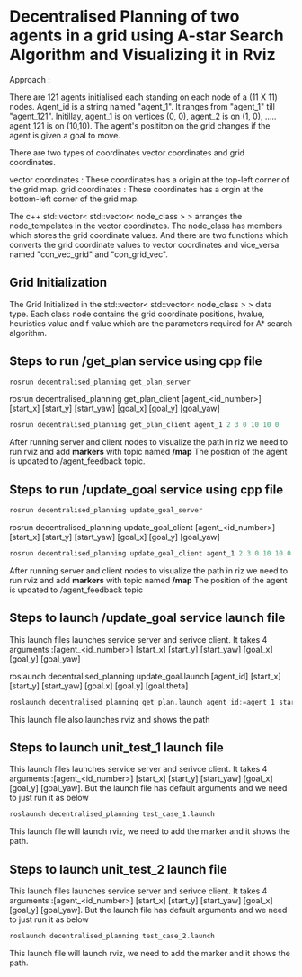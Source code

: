 # Decentralised Planning of two agents in a grid using A-star Search Algorithm and Visualizing it in Rviz

Approach :  

There are 121 agents initialised each standing on each node of a (11 X 11) nodes. Agent_id is a string named "agent_1". It ranges from "agent_1" till "agent_121". Initillay, agent_1 is on vertices (0, 0), agent_2 is on (1, 0), ..... agent_121 is on (10,10). The agent's posititon on the grid changes if the agent is given a goal to move. 

There are two types of coordinates vector coordinates and grid coordinates.

vector coordinates : These coordinates has a origin at the top-left corner of the grid map.
grid coordinates : These coordinates has a orgin at the bottom-left corner of the grid map.

The c++ std::vector< std::vector< node_class > > arranges the node_tempelates in the vector coordinates. The node_class has members which stores the grid coordinate values. And there are two functions which converts the grid coordinate values to vector coordinates and vice_versa named "con_vec_grid" and "con_grid_vec".

## Grid Initialization
The Grid Initialized in the std::vector< std::vector< node_class > > data type. Each class node contains the grid coordinate positions, hvalue, heuristics value and f value which are the parameters required for A* search algorithm.



## Steps to run /get_plan service using cpp file
```cpp
rosrun decentralised_planning get_plan_server 
```

rosrun decentralised_planning get_plan_client [agent_<id_number>] [start_x] [start_y] [start_yaw] [goal_x] [goal_y] [goal_yaw]
```cpp
rosrun decentralised_planning get_plan_client agent_1 2 3 0 10 10 0
```
After running server and client nodes to visualize the path in riz we need to run rviz and add **markers** with topic named **/map**
The position of the agent is updated to /agent_feedback topic.

## Steps to run /update_goal service using cpp file
```cpp
rosrun decentralised_planning update_goal_server 
```

rosrun decentralised_planning update_goal_client [agent_<id_number>] [start_x] [start_y] [start_yaw] [goal_x] [goal_y] [goal_yaw]
```cpp
rosrun decentralised_planning update_goal_client agent_1 2 3 0 10 10 0
```
After running server and client nodes to visualize the path in riz we need to run rviz and add **markers** with topic named **/map**
The position of the agent is updated to /agent_feedback topic

## Steps to launch /update_goal service launch file 
This launch files launches service server and serivce client. It takes 4 arguments :[agent_<id_number>] [start_x] [start_y] [start_yaw] [goal_x] [goal_y] [goal_yaw]

roslaunch decentralised_planning update_goal.launch [agent_id] [start_x] [start_y] [start_yaw] [goal.x] [goal.y] [goal.theta]

```cpp
roslaunch decentralised_planning get_plan.launch agent_id:=agent_1 start_x:=2 start_y:=3 start_yaw:=0 goal_x:=10 goal_y:=8 goal_yaw:=0
```

This launch file also launches rviz and shows the path


## Steps to launch unit_test_1 launch file 
This launch files launches service server and serivce client. It takes 4 arguments :[agent_<id_number>] [start_x] [start_y] [start_yaw] [goal_x] [goal_y] [goal_yaw]. But the launch file has default arguments and we need to just run it as below

```cpp
roslaunch decentralised_planning test_case_1.launch
```
This launch file will launch rviz, we need to add the marker and it shows the path.


## Steps to launch unit_test_2 launch file 
This launch files launches service server and serivce client. It takes 4 arguments :[agent_<id_number>] [start_x] [start_y] [start_yaw] [goal_x] [goal_y] [goal_yaw]. But the launch file has default arguments and we need to just run it as below

```cpp
roslaunch decentralised_planning test_case_2.launch
```
This launch file will launch rviz, we need to add the marker and it shows the path.

